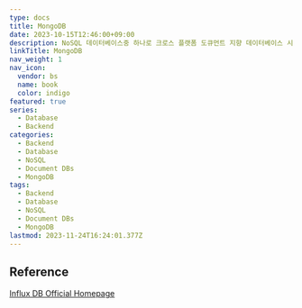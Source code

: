 ```yaml
---
type: docs
title: MongoDB
date: 2023-10-15T12:46:00+09:00
description: NoSQL 데이터베이스중 하나로 크로스 플랫폼 도큐먼트 지향 데이터베이스 시스템
linkTitle: MongoDB
nav_weight: 1
nav_icon:
  vendor: bs
  name: book
  color: indigo
featured: true
series:
  - Database
  - Backend
categories:
  - Backend
  - Database
  - NoSQL
  - Document DBs
  - MongoDB
tags:
  - Backend
  - Database
  - NoSQL
  - Document DBs
  - MongoDB
lastmod: 2023-11-24T16:24:01.377Z
---
```


## Reference

[Influx DB Official Homepage](https://www.influxdata.com/products/influxdb/)
